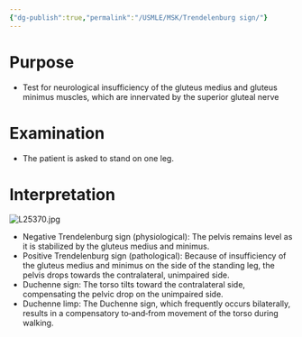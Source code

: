 ```yaml
---
{"dg-publish":true,"permalink":"/USMLE/MSK/Trendelenburg sign/"}
---
```


# Purpose
- Test for neurological insufficiency of the gluteus medius and gluteus minimus muscles, which are innervated by the superior gluteal nerve
# Examination
- The patient is asked to stand on one leg.
# Interpretation
![L25370.jpg](/img/user/appendix/L25370.jpg)
- Negative Trendelenburg sign (physiological): The pelvis remains level as it is stabilized by the gluteus medius and minimus.
- Positive Trendelenburg sign (pathological): Because of insufficiency of the gluteus medius and minimus on the side of the standing leg, the pelvis drops towards the contralateral, unimpaired side. 
- Duchenne sign: The torso tilts toward the contralateral side, compensating the pelvic drop on the unimpaired side. 
- Duchenne limp: The Duchenne sign, which frequently occurs bilaterally, results in a compensatory to‑and‑from movement of the torso during walking.
